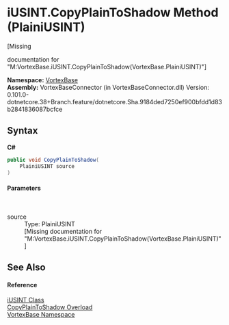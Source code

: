 # iUSINT.CopyPlainToShadow Method (PlainiUSINT)
 

\[Missing <summary> documentation for "M:VortexBase.iUSINT.CopyPlainToShadow(VortexBase.PlainiUSINT)"\]

**Namespace:**&nbsp;<a href="N_VortexBase.md">VortexBase</a><br />**Assembly:**&nbsp;VortexBaseConnector (in VortexBaseConnector.dll) Version: 0.101.0-dotnetcore.38+Branch.feature/dotnetcore.Sha.9184ded7250ef900bfdd1d83b2841836087bcfce

## Syntax

**C#**<br />
``` C#
public void CopyPlainToShadow(
	PlainiUSINT source
)
```


#### Parameters
&nbsp;<dl><dt>source</dt><dd>Type: PlainiUSINT<br />\[Missing <param name="source"/> documentation for "M:VortexBase.iUSINT.CopyPlainToShadow(VortexBase.PlainiUSINT)"\]</dd></dl>

## See Also


#### Reference
<a href="T_VortexBase_iUSINT.md">iUSINT Class</a><br /><a href="Overload_VortexBase_iUSINT_CopyPlainToShadow.md">CopyPlainToShadow Overload</a><br /><a href="N_VortexBase.md">VortexBase Namespace</a><br />